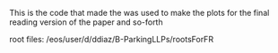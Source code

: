 This is the code that made the was used to make the plots for the final reading version of the paper and so-forth

root files: /eos/user/d/ddiaz/B-ParkingLLPs/rootsForFR
